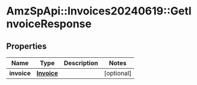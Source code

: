 # AmzSpApi::Invoices20240619::GetInvoiceResponse

## Properties
Name | Type | Description | Notes
------------ | ------------- | ------------- | -------------
**invoice** | [**Invoice**](Invoice.md) |  | [optional] 

